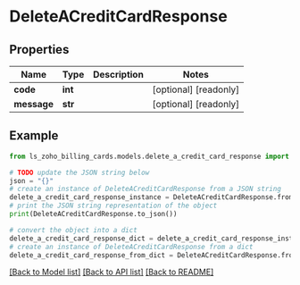 # DeleteACreditCardResponse


## Properties

Name | Type | Description | Notes
------------ | ------------- | ------------- | -------------
**code** | **int** |  | [optional] [readonly] 
**message** | **str** |  | [optional] [readonly] 

## Example

```python
from ls_zoho_billing_cards.models.delete_a_credit_card_response import DeleteACreditCardResponse

# TODO update the JSON string below
json = "{}"
# create an instance of DeleteACreditCardResponse from a JSON string
delete_a_credit_card_response_instance = DeleteACreditCardResponse.from_json(json)
# print the JSON string representation of the object
print(DeleteACreditCardResponse.to_json())

# convert the object into a dict
delete_a_credit_card_response_dict = delete_a_credit_card_response_instance.to_dict()
# create an instance of DeleteACreditCardResponse from a dict
delete_a_credit_card_response_from_dict = DeleteACreditCardResponse.from_dict(delete_a_credit_card_response_dict)
```
[[Back to Model list]](../README.md#documentation-for-models) [[Back to API list]](../README.md#documentation-for-api-endpoints) [[Back to README]](../README.md)


